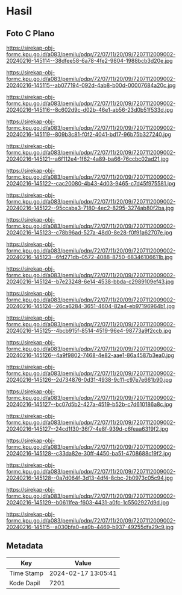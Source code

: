 # Hasil

## Foto C Plano

https://sirekap-obj-formc.kpu.go.id/a083/pemilu/pdpr/72/07/11/20/09/7207112009002-20240216-145114--38dfee58-6a78-4fe2-9804-1988bcb3d20e.jpg

https://sirekap-obj-formc.kpu.go.id/a083/pemilu/pdpr/72/07/11/20/09/7207112009002-20240216-145115--ab077194-092d-4ab8-b00d-00007684a20c.jpg

https://sirekap-obj-formc.kpu.go.id/a083/pemilu/pdpr/72/07/11/20/09/7207112009002-20240216-145116--8c602d9c-d02b-46e1-ab56-23d0b51f533d.jpg

https://sirekap-obj-formc.kpu.go.id/a083/pemilu/pdpr/72/07/11/20/09/7207112009002-20240216-145119--809b3c81-f0f2-4041-bd17-96b75b327240.jpg

https://sirekap-obj-formc.kpu.go.id/a083/pemilu/pdpr/72/07/11/20/09/7207112009002-20240216-145121--a6f112e4-1f62-4a89-ba66-76ccbc02ad21.jpg

https://sirekap-obj-formc.kpu.go.id/a083/pemilu/pdpr/72/07/11/20/09/7207112009002-20240216-145122--cac20080-4b43-4d03-9465-c7d45f975581.jpg

https://sirekap-obj-formc.kpu.go.id/a083/pemilu/pdpr/72/07/11/20/09/7207112009002-20240216-145122--95ccaba3-7180-4ec2-8295-3274ab80f2ba.jpg

https://sirekap-obj-formc.kpu.go.id/a083/pemilu/pdpr/72/07/11/20/09/7207112009002-20240216-145123--c78b96ad-527a-48d0-8e28-f0f91a62707e.jpg

https://sirekap-obj-formc.kpu.go.id/a083/pemilu/pdpr/72/07/11/20/09/7207112009002-20240216-145123--6fd271db-0572-4088-8750-68346106611b.jpg

https://sirekap-obj-formc.kpu.go.id/a083/pemilu/pdpr/72/07/11/20/09/7207112009002-20240216-145124--b7e23248-6e14-4538-bbda-c2989109ef43.jpg

https://sirekap-obj-formc.kpu.go.id/a083/pemilu/pdpr/72/07/11/20/09/7207112009002-20240216-145124--26ca6284-3651-4604-82a4-eb97196964b1.jpg

https://sirekap-obj-formc.kpu.go.id/a083/pemilu/pdpr/72/07/11/20/09/7207112009002-20240216-145125--4bcb915f-8514-4519-96e4-98773a9f2ccb.jpg

https://sirekap-obj-formc.kpu.go.id/a083/pemilu/pdpr/72/07/11/20/09/7207112009002-20240216-145126--4a9f9802-7468-4e82-aae1-86a4587b3ea0.jpg

https://sirekap-obj-formc.kpu.go.id/a083/pemilu/pdpr/72/07/11/20/09/7207112009002-20240216-145126--2d734876-0d31-4938-9c11-c97e7e661b90.jpg

https://sirekap-obj-formc.kpu.go.id/a083/pemilu/pdpr/72/07/11/20/09/7207112009002-20240216-145127--bc07d5b2-427a-4519-b52b-c7d610186a8c.jpg

https://sirekap-obj-formc.kpu.go.id/a083/pemilu/pdpr/72/07/11/20/09/7207112009002-20240216-145127--24cd1f30-36f7-4e8f-939d-c6feaa6319f2.jpg

https://sirekap-obj-formc.kpu.go.id/a083/pemilu/pdpr/72/07/11/20/09/7207112009002-20240216-145128--c33da82e-30ff-4450-ba51-4708688c19f2.jpg

https://sirekap-obj-formc.kpu.go.id/a083/pemilu/pdpr/72/07/11/20/09/7207112009002-20240216-145128--0a7d064f-3d13-4df4-8cbc-2b0973c05c94.jpg

https://sirekap-obj-formc.kpu.go.id/a083/pemilu/pdpr/72/07/11/20/09/7207112009002-20240216-145129--b0611fea-f603-4431-a0fc-1c5502927d9d.jpg

https://sirekap-obj-formc.kpu.go.id/a083/pemilu/pdpr/72/07/11/20/09/7207112009002-20240216-145115--a030bfa0-ea9b-4469-b937-49255dfa29c9.jpg


## Metadata

| Key        | Value               |
| ---------- | ------------------- |
| Time Stamp | 2024-02-17 13:05:41 |
| Kode Dapil | 7201                |



